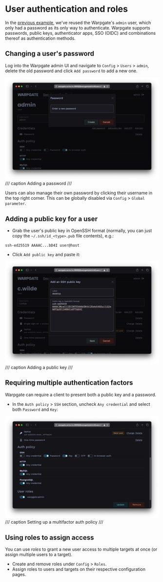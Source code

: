 # User authentication and roles

In the [previous example](./targets/ssh.md), we've reused the Warpgate's `admin` user, which only had a password as its only way to authenticate. Warpgate supports passwords, public keys, authenticator apps, SSO (OIDC) and combinations thereof as authentication methods.

## Changing a user's password

Log into the Warpgate admin UI and navigate to `Config` > `Users` > `admin`, delete the old password and click `Add password` to add a new one.

![](images/editing-password.png)
/// caption
Adding a password
///

Users can also manage their own password by clicking their username in the top right corner. This can be globally disabled via `Config` > `Global parameter`.

## Adding a public key for a user

* Grab the user's public key in OpenSSH format (normally, you can just copy the `~/.ssh/id_<type>.pub` file contents), e.g.:

```text
ssh-ed25519 AAAAC...bD4I user@host
```

* Click `Add public key` and paste it:

![](images/editing-pk.png)
/// caption
Adding a public key
///

## Requiring multiple authentication factors

Warpgate can require a client to present both a public key and a password.

* In the `Auth policy` > `SSH` section, uncheck `Any credential` and select both `Password` and `Key`:

![](images/mfa-policy.png)
/// caption
Setting up a multifactor auth policy
///

## Using roles to assign access

You can use _roles_ to grant a new user access to multiple targets at once (or assign multiple users to a target).

* Create and remove roles under `Config` > `Roles`.
* Assign roles to users and targets on their respective configuration pages.
